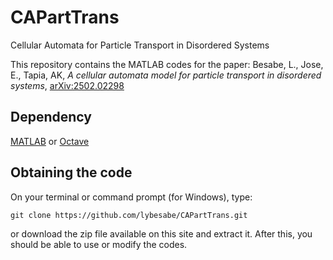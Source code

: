 # CAPartTrans
Cellular Automata for Particle Transport in Disordered Systems

<p>This repository contains the MATLAB codes for the paper: Besabe, L., Jose, E., Tapia, AK, <em>A cellular automata model for particle transport in disordered systems</em>, <a href="https://arxiv.org/abs/2502.02298">arXiv:2502.02298</a></p>

## Dependency
<a href = "https://www.mathworks.com/products/matlab.html">MATLAB</a> or <a href = "https://octave.org/">Octave</a>

## Obtaining the code

On your terminal or command prompt (for Windows), type: 
```
git clone https://github.com/lybesabe/CAPartTrans.git
```
or download the zip file available on this site and extract it. After this, you should be able to use or modify the codes.
